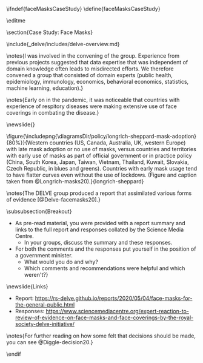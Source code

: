 \ifndef{faceMasksCaseStudy}
\define{faceMasksCaseStudy}

\editme

\section{Case Study: Face Masks}


\include{_delve/includes/delve-overview.md}

\notes{I was involved in the convening of the group. Experience from previous projects suggested that data expertise that was independent of domain knowledge often leads to misdirected efforts. We therefore convened a group that consisted of domain experts (public health, epidemiology, immunology, economics, behavioral economics, statistics, machine learning, education).}

\notes{Early on in the pandemic, it was noticeable that countries with experience of respitory diseases were making extensive use of face coverings in combating the disease.}

\newslide{}

\figure{\includepng{\diagramsDir/policy/longrich-sheppard-mask-adoption}{80%}}{Western countries (US, Canada, Australia, UK, western Europe) with late mask adoption or no use of masks, versus countries and territories with early use of masks as part of official government or in practice policy (China, South Korea, Japan, Taiwan, Vietnam, Thailand, Kuwait, Slovakia, Czech Republic, in blues and greens). Countries with early mask usage tend to have flatter curves even without the use of lockdows. (Figure and caption taken from @Longrich-masks20).}{longrich-sheppard}

\notes{The DELVE group produced a report that assimilated various forms of evidence [@Delve-facemasks20].}

\subsubsection{Breakout}

* As pre-read material, you were provided with a report summary and links to the full report and responses collated by the Science Media Centre.
  * In your groups, discuss the summary and these responses.
* For both the comments and the responses put yourself in the position of a government minister. 
  * What would you do and why? 
  * Which comments and recommendations were helpful and which weren't?}

\newslide{Links}

* Report: <https://rs-delve.github.io/reports/2020/05/04/face-masks-for-the-general-public.html>
* Responses: <https://www.sciencemediacentre.org/expert-reaction-to-review-of-evidence-on-face-masks-and-face-coverings-by-the-royal-society-delve-initiative/>


\notes{For further reading on how some felt that decisions should be made, you can see @Diggle-decision20.}




\endif
